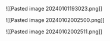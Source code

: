 
![[Pasted image 20240101193023.png]]

![[Pasted image 20240102002500.png]]

![[Pasted image 20240102002511.png]]


